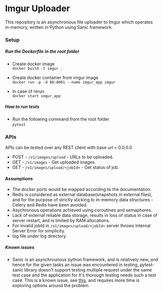 # Imgur Uploader #

This repository is an asynchronous file uploader to Imgur which operates in-memory, written in Python using Sanic framework.


### Setup ###

#####  Run the Dockerfile in the root folder

* Create docker image <br />
`docker build -t imgur .`

* Create docker container from imgur image <br />
`docker run -p -d 80:8001 --name imgur_app imgur`

* In case of rerun <br />
`docker start imgur_app`


##### How to run tests
* Run the following command from the root folder <br />
`pytest`

### APIs

APIs can be tested over any REST client with base url = 0.0.0.0

* POST - `/v1/images/upload` - URLs to be uploaded.
* GET - `/v1/images` - Get uploaded images.
* GET - `/v1/images/upload/<jobId>` - Get status of job.

#### Assumptions
* The docker ports would be mapped according to the documentation.
* Redis is considered as external database(snapshots in external files), and for the purpose of strictly sticking to in-memory
 data structures - Celery and Redis have been avoided. 
* Asychronous operations achieved using coroutines and semaphores. 
* Lack of external reliable data storage, results in loss of status in case of server restart, and is limited by RAM allocations. 
* For invalid jobId in `/v1/images/upload/<jobId>` server throws Internal Server Error for simplicity.
* log file under log directory.  

##### Known issues
* Sanic is an asynchrounous python framework, and is relatively new, and hence for the given tasks an issue was encountered in testing, 
pytest-sanic library doesn't support testing multiple request under the same test case and the application for it's thorough testing needs such a test case.
This is a known issue, see [this](https://github.com/huge-success/sanic/issues/988), and requires more time is exploring options around the problem.